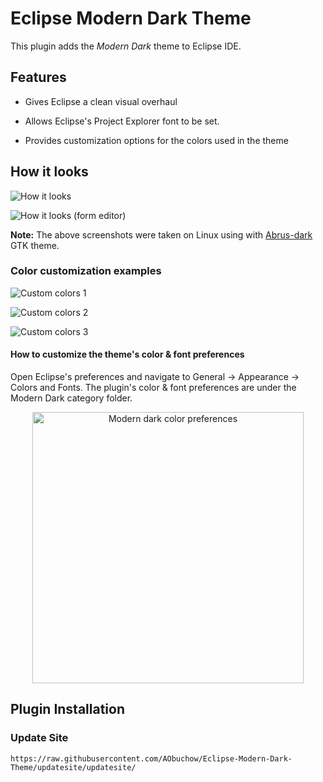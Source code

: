# Eclipse Modern Dark Theme

This plugin adds the _Modern Dark_ theme to Eclipse IDE.

## Features

- Gives Eclipse a clean visual overhaul

- Allows Eclipse's Project Explorer font to be set.

- Provides customization options for the colors used in the theme 

## How it looks

![How it looks](images/how_it_looks.png)

![How it looks (form editor)](images/how_it_looks_form_editor.png)

**Note:** The above screenshots were taken on Linux using with [Abrus-dark](https://github.com/vinceliuice/Abrus-gtk-theme) GTK theme.


### Color customization examples

![Custom colors 1](images/custom_colors_1.png)

![Custom colors 2](images/custom_colors_2.png)

![Custom colors 3](images/custom_colors_3.png)

#### How to customize the theme's color & font preferences

Open Eclipse's preferences and navigate to General -> Appearance -> Colors and Fonts. The plugin's color & font preferences are under the Modern Dark category folder.

<p align="center">
<img title="" src="images/custom_preferences.png" alt="Modern dark color preferences" width="434">
</p>

## Plugin Installation

### Update Site

`https://raw.githubusercontent.com/AObuchow/Eclipse-Modern-Dark-Theme/updatesite/updatesite/`
